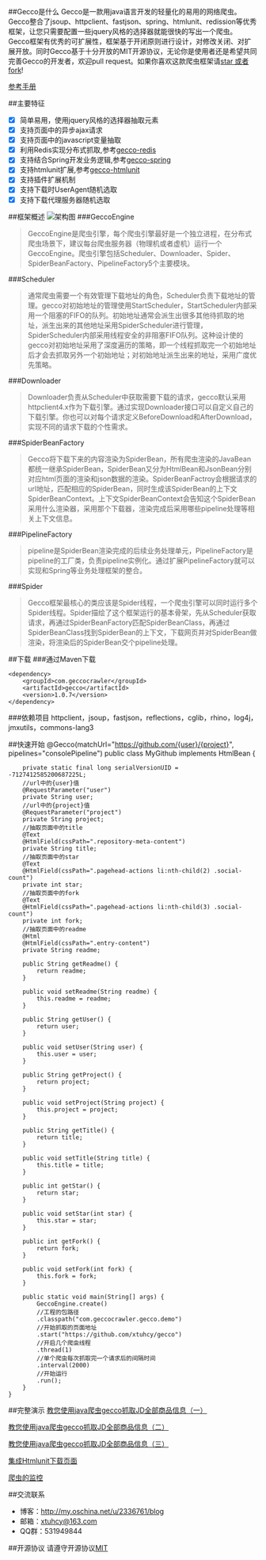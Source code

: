 ##Gecco是什么
Gecco是一款用java语言开发的轻量化的易用的网络爬虫。Gecco整合了jsoup、httpclient、fastjson、spring、htmlunit、redission等优秀框架，让您只需要配置一些jquery风格的选择器就能很快的写出一个爬虫。Gecco框架有优秀的可扩展性，框架基于开闭原则进行设计，对修改关闭、对扩展开放。同时Gecco基于十分开放的MIT开源协议，无论你是使用者还是希望共同完善Gecco的开发者，欢迎pull request。如果你喜欢这款爬虫框架请[star 或者 fork](https://github.com/xtuhcy/gecco)!

[参考手册](https://xtuhcy.gitbooks.io/geccocrawler/content/index.html)

##主要特征

* [x] 简单易用，使用jquery风格的选择器抽取元素
* [x] 支持页面中的异步ajax请求
* [x] 支持页面中的javascript变量抽取
* [x] 利用Redis实现分布式抓取,参考[gecco-redis](https://github.com/xtuhcy/gecco-redis)
* [x] 支持结合Spring开发业务逻辑,参考[gecco-spring](https://github.com/xtuhcy/gecco-spring)
* [x] 支持htmlunit扩展,参考[gecco-htmlunit](https://github.com/xtuhcy/gecco-htmlunit)
* [x] 支持插件扩展机制
* [x] 支持下载时UserAgent随机选取
* [x] 支持下载代理服务器随机选取

##框架概述
![架构图](https://raw.githubusercontent.com/xtuhcy/gecco/master/doc/%E6%9E%B6%E6%9E%84%E5%9B%BE.jpg)
###GeccoEngine
>GeccoEngine是爬虫引擎，每个爬虫引擎最好是一个独立进程，在分布式爬虫场景下，建议每台爬虫服务器（物理机或者虚机）运行一个GeccoEngine。爬虫引擎包括Scheduler、Downloader、Spider、SpiderBeanFactory、PipelineFactory5个主要模块。

###Scheduler
>通常爬虫需要一个有效管理下载地址的角色，Scheduler负责下载地址的管理。gecco对初始地址的管理使用StartScheduler，StartScheduler内部采用一个阻塞的FIFO的队列。初始地址通常会派生出很多其他待抓取的地址，派生出来的其他地址采用SpiderScheduler进行管理，SpiderScheduler内部采用线程安全的非阻塞FIFO队列。这种设计使的gecco对初始地址采用了深度遍历的策略，即一个线程抓取完一个初始地址后才会去抓取另外一个初始地址；对初始地址派生出来的地址，采用广度优先策略。

###Downloader
>Downloader负责从Scheduler中获取需要下载的请求，gecco默认采用httpclient4.x作为下载引擎。通过实现Downloader接口可以自定义自己的下载引擎。你也可以对每个请求定义BeforeDownload和AfterDownload，实现不同的请求下载的个性需求。

###SpiderBeanFactory
>Gecco将下载下来的内容渲染为SpiderBean，所有爬虫渲染的JavaBean都统一继承SpiderBean，SpiderBean又分为HtmlBean和JsonBean分别对应html页面的渲染和json数据的渲染。SpiderBeanFactroy会根据请求的url地址，匹配相应的SpiderBean，同时生成该SpiderBean的上下文SpiderBeanContext。上下文SpiderBeanContext会告知这个SpiderBean采用什么渲染器，采用那个下载器，渲染完成后采用哪些pipeline处理等相关上下文信息。

###PipelineFactory
>pipeline是SpiderBean渲染完成的后续业务处理单元，PipelineFactory是pipeline的工厂类，负责pipeline实例化。通过扩展PipelineFactory就可以实现和Spring等业务处理框架的整合。

###Spider
>Gecco框架最核心的类应该是Spider线程，一个爬虫引擎可以同时运行多个Spider线程。Spider描绘了这个框架运行的基本骨架，先从Scheduler获取请求，再通过SpiderBeanFactory匹配SpiderBeanClass，再通过SpiderBeanClass找到SpiderBean的上下文，下载网页并对SpiderBean做渲染，将渲染后的SpiderBean交个pipeline处理。

##下载
###通过Maven下载

	<dependency>
	    <groupId>com.geccocrawler</groupId>
	    <artifactId>gecco</artifactId>
	    <version>1.0.7</version>
	</dependency>

###依赖项目
httpclient，jsoup，fastjson，reflections，cglib，rhino，log4j，jmxutils，commons-lang3

##快速开始
	@Gecco(matchUrl="https://github.com/{user}/{project}", pipelines="consolePipeline")
    public class MyGithub implements HtmlBean {

        private static final long serialVersionUID = -7127412585200687225L;
    	//url中的{user}值
        @RequestParameter("user")
        private String user;
    	//url中的{project}值
        @RequestParameter("project")
        private String project;
    	//抽取页面中的title
        @Text
        @HtmlField(cssPath=".repository-meta-content")
        private String title;
    	//抽取页面中的star
        @Text
        @HtmlField(cssPath=".pagehead-actions li:nth-child(2) .social-count")
        private int star;
    	//抽取页面中的fork
        @Text
        @HtmlField(cssPath=".pagehead-actions li:nth-child(3) .social-count")
        private int fork;
    	//抽取页面中的readme
        @Html
        @HtmlField(cssPath=".entry-content")
        private String readme;
    
        public String getReadme() {
            return readme;
        }
    
        public void setReadme(String readme) {
            this.readme = readme;
        }
    
        public String getUser() {
            return user;
        }
    
        public void setUser(String user) {
            this.user = user;
        }
    
        public String getProject() {
            return project;
        }
    
        public void setProject(String project) {
            this.project = project;
        }
    
        public String getTitle() {
            return title;
        }
    
        public void setTitle(String title) {
            this.title = title;
        }
    
        public int getStar() {
            return star;
        }
    
        public void setStar(int star) {
            this.star = star;
        }
    
        public int getFork() {
            return fork;
        }
    
        public void setFork(int fork) {
            this.fork = fork;
        }
        
        public static void main(String[] args) {
            GeccoEngine.create()
            //工程的包路径
            .classpath("com.geccocrawler.gecco.demo")
            //开始抓取的页面地址
            .start("https://github.com/xtuhcy/gecco")
            //开启几个爬虫线程
            .thread(1)
            //单个爬虫每次抓取完一个请求后的间隔时间
            .interval(2000)
			//开始运行
            .run();
        }
    }

##完整演示
[教您使用java爬虫gecco抓取JD全部商品信息（一）](http://my.oschina.net/u/2336761/blog/620158)

[教您使用java爬虫gecco抓取JD全部商品信息（二）](http://my.oschina.net/u/2336761/blog/620827)

[教您使用java爬虫gecco抓取JD全部商品信息（三）](http://my.oschina.net/u/2336761/blog/624683)

[集成Htmlunit下载页面](http://my.oschina.net/u/2336761/blog/631959)

[爬虫的监控](http://my.oschina.net/u/2336761/blog/644330)

##交流联系

- 博客：http://my.oschina.net/u/2336761/blog
- 邮箱：xtuhcy@163.com
- QQ群：531949844

##开源协议
请遵守开源协议[MIT](https://raw.githubusercontent.com/xtuhcy/gecco/master/LICENSE)